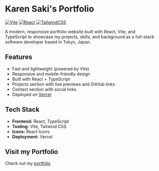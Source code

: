 # Karen Saki's Portfolio

[![Vite](https://img.shields.io/badge/Built%20With-Vite-646CFF?style=flat&logo=vite&logoColor=white)](https://vitejs.dev/) 
[![React](https://img.shields.io/badge/Framework-React-61DAFB?style=flat&logo=react&logoColor=white)](https://reactjs.org/)
[![TailwindCSS](https://img.shields.io/badge/Styled%20With-TailwindCSS-06B6D4?style=flat&logo=tailwindcss&logoColor=white)](https://tailwindcss.com/)

A modern, responsive portfolio website built with React, Vite, and TypeScript to showcase my projects, skills, and background as a full-stack software developer based in Tokyo, Japan.

## Features

- Fast and lightweight (powered by Vite)
- Responsive and mobile-friendly design
- Built with React + TypeScript
- Projects section with live previews and GitHub links
- Contact section with social links
- Deployed on [Vercel](https://karensaki.vercel.app/)

## Tech Stack

- **Frontend:** React, TypeScript
- **Tooling:** Vite, Tailwind CSS
- **Icons:** React Icons
- **Deployment:** Vercel

## Visit my Portfolio

Check out my [portfolio](https://karensaki.vercel.app/)